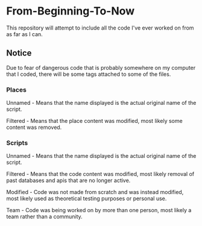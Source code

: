 # From-Beginning-To-Now
This repository will attempt to include all the code I've ever worked on from as far as I can.

## Notice
Due to fear of dangerous code that is probably somewhere on my computer that I coded, there will be some tags attached to some of the files.
### Places
Unnamed - Means that the name displayed is the actual original name of the script.

Filtered - Means that the place content was modified, most likely some content was removed.

### Scripts
Unnamed - Means that the name displayed is the actual original name of the script.

Filtered - Means that the code content was modified, most likely removal of past databases and apis that are no longer active.

Modified - Code was not made from scratch and was instead modified, most likely used as theoretical testing purposes or personal use.

Team - Code was being worked on by more than one person, most likely a team rather than a community.

